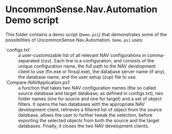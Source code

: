 # UncommonSense.Nav.Automation Demo script

This folder contains a demo script (`Demo.ps1`) that demonstrates some of the possibilities of UncommonSense.Nav.Automation. `Demo.ps1` uses:

<dl>
<dt>`configs.txt`</dt><dd>a user-customizable list of all relevant NAV configurations in comma-separated (csv). Each line is a configuration, and consists of the unique configuration name, the full path to the NAV development client to use (fin.exe or finsql.exe), the database server name (if any), the database name, and the user setup (zup) file to use.</dd>
<dt>`Compare-NAVApplication.ps1`</dt><dd>a function that takes two NAV configuration names (the so called source database and target database; as defined in configs.txt), two folder names (one for source and one for target) and a set of object filters.  It opens the two databases with the appropriate NAV development client, retrieves a filtered list of object from the source database, allows the user to further tweak the selection, before exporting the selected objects from both the source and the target databases. Finally, it closes the two NAV development clients.</dd>
</dl>


